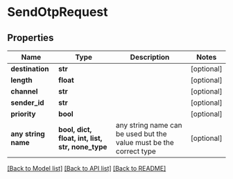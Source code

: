 # SendOtpRequest


## Properties
Name | Type | Description | Notes
------------ | ------------- | ------------- | -------------
**destination** | **str** |  | [optional] 
**length** | **float** |  | [optional] 
**channel** | **str** |  | [optional] 
**sender_id** | **str** |  | [optional] 
**priority** | **bool** |  | [optional] 
**any string name** | **bool, dict, float, int, list, str, none_type** | any string name can be used but the value must be the correct type | [optional]

[[Back to Model list]](../README.md#documentation-for-models) [[Back to API list]](../README.md#documentation-for-api-endpoints) [[Back to README]](../README.md)


